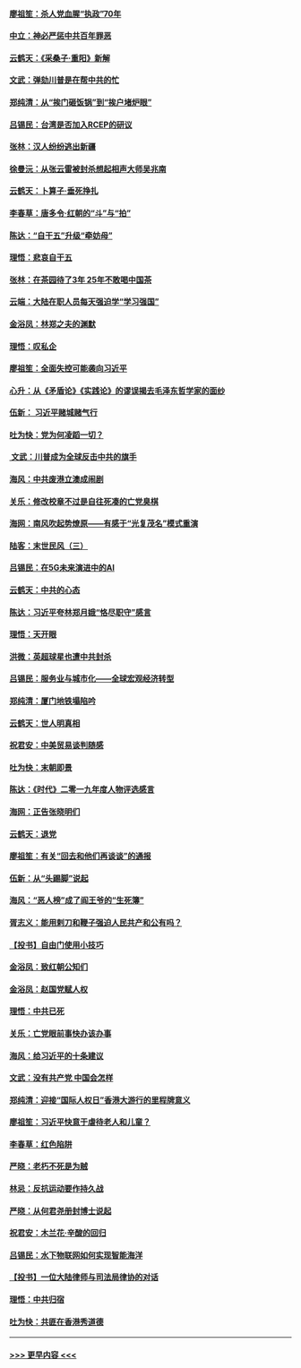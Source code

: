 #### [廖祖笙：杀人党血腥“执政”70年](../pages/nsc993/n11745144.md?t=12270544) 
#### [中立：神必严惩中共百年罪恶](../pages/nsc993/n11744970.md?t=12270544) 
#### [云鹤天：《采桑子‧重阳》新解](../pages/nsc993/n11744948.md?t=12270544) 
#### [文武：弹劾川普是在帮中共的忙](../pages/nsc993/n11744758.md?t=12270544) 
#### [郑纯清：从“挨门砸饭锅”到“挨户堵炉眼”](../pages/nsc993/n11744745.md?t=12270544) 
#### [吕锡民：台湾是否加入RCEP的研议](../pages/nsc993/n11744701.md?t=12270544) 
#### [张林：汉人纷纷逃出新疆](../pages/nsc993/n11743530.md?t=12270544) 
#### [徐曼沅：从张云雷被封杀想起相声大师吴兆南](../pages/nsc993/n11741816.md?t=12270544) 
#### [云鹤天：卜算子‧垂死挣扎](../pages/nsc993/n11739956.md?t=12270544) 
#### [李春草：唐多令‧红朝的“斗”与“拍”](../pages/nsc993/n11739830.md?t=12270544) 
#### [陈达：“自干五”升级“牵妨母”](../pages/nsc993/n11739724.md?t=12270544) 
#### [理悟：悲哀自干五](../pages/nsc993/n11739547.md?t=12270544) 
#### [张林：在茶园待了3年 25年不敢喝中国茶](../pages/nsc993/n11739240.md?t=12270544) 
#### [云端：大陆在职人员每天强迫学“学习强国”](../pages/nsc993/n11738735.md?t=12270544) 
#### [金浴凤：林郑之夫的渊默](../pages/nsc993/n11737735.md?t=12270544) 
#### [理悟：叹私企](../pages/nsc993/n11737715.md?t=12270544) 
#### [廖祖笙：全面失控可能袭向习近平](../pages/nsc993/n11737704.md?t=12270544) 
#### [心升：从《矛盾论》《实践论》的谬误揭去毛泽东哲学家的面纱](../pages/nsc993/n11736962.md?t=12270544) 
#### [伍新： 习近平赌城赌气行](../pages/nsc993/n11736929.md?t=12270544) 
#### [吐为快：党为何凌蹈一切？](../pages/nsc993/n11736915.md?t=12270544) 
#### [ 文武：川普成为全球反击中共的旗手](../pages/nsc993/n11736882.md?t=12270544) 
#### [海风：中共废港立澳成闹剧](../pages/nsc993/n11735857.md?t=12270544) 
#### [关乐：修改校章不过是自往死凑的亡党臭棋](../pages/nsc993/n11735097.md?t=12270544) 
#### [海网：南风吹起势燎原——有感于“光复茂名”模式重演](../pages/nsc993/n11732308.md?t=12270544) 
#### [陆客：末世民风（三）](../pages/nsc993/n11732211.md?t=12270544) 
#### [吕锡民：在5G未来演进中的AI](../pages/nsc993/n11730010.md?t=12270544) 
#### [云鹤天：中共的心态](../pages/nsc993/n11729906.md?t=12270544) 
#### [陈达：习近平夸林郑月娥“恪尽职守”感言](../pages/nsc993/n11729881.md?t=12270544) 
#### [理悟：天开眼](../pages/nsc993/n11729699.md?t=12270544) 
#### [洪微：英超球星也遭中共封杀](../pages/nsc993/n11727243.md?t=12270544) 
#### [吕锡民：服务业与城市化——全球宏观经济转型](../pages/nsc993/n11725845.md?t=12270544) 
#### [郑纯清：厦门地铁塌陷吟](../pages/nsc993/n11725813.md?t=12270544) 
#### [云鹤天：世人明真相](../pages/nsc993/n11725621.md?t=12270544) 
#### [祝君安：中美贸易谈判随感](../pages/nsc993/n11725609.md?t=12270544) 
#### [吐为快：末朝即景](../pages/nsc993/n11723365.md?t=12270544) 
#### [陈达：《时代》二零一九年度人物评选感言](../pages/nsc993/n11723337.md?t=12270544) 
#### [海网：正告张晓明们](../pages/nsc993/n11723228.md?t=12270544) 
#### [云鹤天：退党](../pages/nsc993/n11723056.md?t=12270544) 
#### [廖祖笙：有关“回去和他们再谈谈”的通报](../pages/nsc993/n11722442.md?t=12270544) 
#### [伍新：从“头踢脚”说起](../pages/nsc993/n11722429.md?t=12270544) 
#### [海风：“恶人榜”成了阎王爷的“生死簿”](../pages/nsc993/n11722272.md?t=12270544) 
#### [胥志义：能用剌刀和鞭子强迫人民共产和公有吗？](../pages/nsc993/n11720569.md?t=12270544) 
#### [【投书】自由门使用小技巧](../pages/nsc993/n11720180.md?t=12270544) 
#### [金浴凤：致红朝公知们](../pages/nsc993/n11720563.md?t=12270544) 
#### [金浴凤：赵国党赋人权](../pages/nsc993/n11720533.md?t=12270544) 
#### [理悟：中共已死](../pages/nsc993/n11720233.md?t=12270544) 
#### [关乐：亡党眼前事快办该办事](../pages/nsc993/n11719160.md?t=12270544) 
#### [海风：给习近平的十条建议](../pages/nsc993/n11717616.md?t=12270544) 
#### [文武：没有共产党 中国会怎样](../pages/nsc993/n11717584.md?t=12270544) 
#### [郑纯清：迎接“国际人权日”香港大游行的里程牌意义](../pages/nsc993/n11717417.md?t=12270544) 
#### [廖祖笙：习近平快意于虐待老人和儿童？](../pages/nsc993/n11715313.md?t=12270544) 
#### [李春草：红色陷阱](../pages/nsc993/n11715029.md?t=12270544) 
#### [严晓：老朽不死是为贼](../pages/nsc993/n11712910.md?t=12270544) 
#### [林忌：反抗运动要作持久战](../pages/nsc993/n11712623.md?t=12270544) 
#### [严晓：从何君尧册封博士说起](../pages/nsc993/n11712465.md?t=12270544) 
#### [祝君安：木兰花·辛酸的回归](../pages/nsc993/n11712381.md?t=12270544) 
#### [吕锡民：水下物联网如何实现智能海洋](../pages/nsc993/n11711158.md?t=12270544) 
#### [【投书】一位大陆律师与司法局律协的对话](../pages/nsc993/n11709675.md?t=12270544) 
#### [理悟：中共归宿](../pages/nsc993/n11710059.md?t=12270544) 
#### [吐为快：共匪在香港秀道德](../pages/nsc993/n11709979.md?t=12270544) 

----
#### [ >>> 更早内容 <<< ](../indexes/nsc993-earlier.md)
